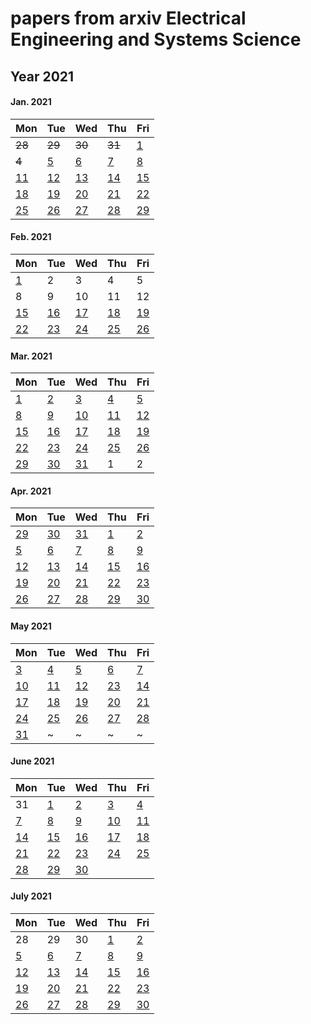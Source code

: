  # papers from arxiv Electrical Engineering and Systems Science
## Year 2021


#### Jan. 2021
| Mon                           | Tue                           | Wed                           | Thu                           | Fri                           |
| ----------------------------- | ----------------------------- | ----------------------------- | ----------------------------- | ----------------------------- |
~~28~~ | ~~29~~ | ~~30~~ | ~~31~~ | [1](2021/202101/20210101.md) |
~~4~~ | [5](2021/202101/20210105.md) | [6](2021/202101/20210106.md) | [7](2021/202101/20210107.md) | [8](2021/202101/20210108.md) |
[11](2021/202101/20210111.md) | [12](2021/202101/20210112.md) | [13](2021/202101/20210113.md) | [14](2021/202101/20210114.md) | [15](2021/202101/20210115.md) |
[18](2021/202101/20210118.md) | [19](2021/202101/20210119.md) | [20](2021/202101/20210120.md) | [21](2021/202101/20210121.md) | [22](2021/202101/20210122.md) |
[25](2021/202101/20210125.md) | [26](2021/202101/20210126.md) | [27](2021/202101/20210127.md) | [28](2021/202101/20210128.md) | [29](2021/202101/20210129.md) |


#### Feb. 2021
| Mon                           | Tue                           | Wed                           | Thu                           | Fri                           |
| ----------------------------- | ----------------------------- | ----------------------------- | ----------------------------- | ----------------------------- |
[1](2021/202102/20210201.md) | 2 | 3 | 4 | 5 |
 8 | 9 | 10 | 11 | 12 | 
[15](2021/202102/20210215.md) | [16](2021/202102/20210216.md) | [17](2021/202102/20210217.md) | [18](2021/202102/20210218.md) | [19](2021/202102/20210219.md) |
[22](2021/202102/20210222.md) | [23](2021/202102/20210223.md) | [24](2021/202102/20210224.md) | [25](2021/202102/20210225.md) | [26](2021/202102/20210226.md) |

#### Mar. 2021
| Mon                           | Tue                           | Wed                           | Thu                           | Fri                           |
| ----------------------------- | ----------------------------- | ----------------------------- | ----------------------------- | ----------------------------- |
[1](2021/202103/20210301.md)  | [2](2021/202103/20210302.md)   | [3](2021/202103/20210303.md)   | [4](2021/202103/20210304.md) | [5](2021/202103/20210305.md)   |
[8](2021/202103/20210308.md)  | [9](2021/202103/20210309.md)   | [10](2021/202103/20210310.md)  | [11](2021/202103/20210311.md) | [12](2021/202103/20210312.md) |
[15](2021/202103/20210315.md) | [16](2021/202103/20210316.md)  | [17](2021/202103/20210317.md)  | [18](2021/202103/20210318.md) | [19](2021/202103/20210319.md) |
[22](2021/202103/20210322.md) | [23](2021/202103/20210323.md)  | [24](2021/202103/20210324.md)  | [25](2021/202103/20210325.md)  | [26](2021/202103/20210326.md)|
[29](2021/202103/20210329.md) | [30](2021/202103/20210330.md)  | [31](2021/202103/20210331.md)  | 1 | 2|

#### Apr. 2021
| Mon                           | Tue                           | Wed                           | Thu                           | Fri                           |
| ----------------------------- | ----------------------------- | ----------------------------- | ----------------------------- | ----------------------------- |
[29](2021/202103/20210329.md) | [30](2021/202103/20210330.md)   | [31](2021/202103/20210331.md) | [1](2021/202104/20210401.md) | [2](2021/202104/20210402.md)   | 
[5](2021/202104/20210405.md)  | [6](2021/202104/20210406.md)    | [7](2021/202104/20210407.md)  | [8](2021/202104/20210408.md) | [9](2021/202104/20210409.md)   |
[12](2021/202104/20210412.md) | [13](2021/202104/20210413.md)   | [14](2021/202104/20210414.md) | [15](2021/202104/20210415.md)| [16](2021/202104/20210416.md)  |
[19](2021/202104/20210419.md) | [20](2021/202104/20210420.md)   | [21](2021/202104/20210421.md) | [22](2021/202104/20210422.md)| [23](2021/202104/20210423.md)  |
[26](2021/202104/20210426.md) | [27](2021/202104/20210427.md)   | [28](2021/202104/20210428.md) | [29](2021/202104/20210429.md)| [30](2021/202104/20210430.md)  |

#### May 2021
| Mon                           | Tue                           | Wed                           | Thu                           | Fri                           |
| ----------------------------- | ----------------------------- | ----------------------------- | ----------------------------- | ----------------------------- |
[3](2021/202105/20210503.md)    | [4](2021/202105/20210504.md)  | [5](2021/202105/20210505.md)  | [6](2021/202105/20210506.md)  |  [7](2021/202105/20210507.md) |
[10](2021/202105/20210510.md)   | [11](2021/202105/20210511.md) | [12](2021/202105/20210511.md) | [23](2021/202105/20210513.md) | [14](2021/202105/20210514.md) |
[17](2021/202105/20210517.md)   | [18](2021/202105/20210518.md) | [19](2021/202105/20210519.md) | [20](2021/202105/20210520.md) | [21](2021/202105/20210521.md) |
[24](2021/202105/20210524.md)   | [25](2021/202105/20210525.md) | [26](2021/202105/20210526.md) | [27](2021/202105/20210527.md) | [28](2021/202105/20210528.md) | 
[31](2021/202105/20210531.md)   | ~ | ~ | ~ | ~ |

#### June 2021
| Mon                           | Tue                           | Wed                           | Thu                           | Fri                           |
| ----------------------------- | ----------------------------- | ----------------------------- | ----------------------------- | ----------------------------- |
31                              | [1](2021/202106/20210601.md)  | [2](2021/202106/20210602.md)  | [3](2021/202106/20210603.md)  | [4](2021/202106/20210604.md)  |
[7](2021/202106/20210607.md)    | [8](2021/202106/20210608.md)  | [9](2021/202106/20210609.md)  | [10](2021/202106/20210610.md) | [11](2021/202106/20210611.md) |
[14](2021/202106/20210614.md)   | [15](2021/202106/20210615.md) | [16](2021/202106/20210616.md) | [17](2021/202106/20210617.md) | [18](2021/202106/20210618.md) |
[21](2021/202106/20210621.md)   | [22](2021/202106/20210622.md) | [23](2021/202106/20210623.md) | [24](2021/202106/20210624.md) | [25](2021/202106/20210625.md) | 
[28](2021/202106/20210628.md)   | [29](2021/202106/20210629.md) | [30](2021/202106/20210630.md) | |

#### July 2021
| Mon                           | Tue                           | Wed                           | Thu                           | Fri                           |
| ----------------------------- | ----------------------------- | ----------------------------- | ----------------------------- | ----------------------------- |
28 | 29 | 30 | [1](2021/202107/20210701.md) | [2](2021/202107/20210702.md) |
[5](2021/202107/20210705.md)    | [6](2021/202107/20210706.md)  | [7](2021/202107/20210707.md)  | [8](2021/202107/20210708.md)  | [9](2021/202107/20210709.md)  |
[12](2021/202107/20210712.md)   | [13](2021/202107/20210713.md) | [14](2021/202107/20210714.md) | [15](2021/202107/20210715.md) | [16](2021/202107/20210716.md) |
[19](2021/202107/20210719.md)   | [20](2021/202107/20210720.md) | [21](2021/202107/20210721.md) | [22](2021/202107/20210722.md) | [23](2021/202107/20210723.md) | 
[26](2021/202107/20210726.md)   | [27](2021/202107/20210727.md) | [28](2021/202107/20210728.md) | [29](2021/202107/20210729.md) | [30](2021/202107/20210730.md) |


